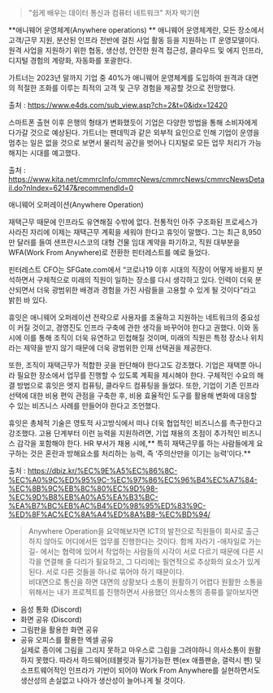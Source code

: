 >"쉽게 배우는 데이터 통신과 컴퓨터 네트워크" 저자 박기현

**애니웨어 운영체계(Anywhere operations)
**
애니웨어 운영체계란, 모든 장소에서 고객/근무 지원, 분산된 인프라 전반에 걸친 사업 활동 등을 지원하는 IT 운영모델이다. 원격 사업을 지원하기 위한 협동, 생산성, 안전한 원격 접근성, 클라우드 및 에지 인프라, 디지털 경험의 계량화, 자동화를 포괄한다.

가트너는 2023년 말까지 기업 중 40%가 애니웨어 운영체계를 도입하여 원격과 대면의 적절한 조화를 이루는 최적의 고객 및 근무 경험을 제공할 것으로 전망했다.

출처 : https://www.e4ds.com/sub_view.asp?ch=2&t=0&idx=12420

스마트폰 출현 이후 은행의 형태가 변화했듯이 기업은 다양한 방법을 통해 소비자에게 다가갈 것으로 예상된다. 가트너는 팬데믹과 같은 외부적 요인으로 인해 기업이 운영을 멈추는 일은 없을 것으로 보면서 물리적 공간을 벗어나 디지털로 모든 업무 처리가 가능해지는 시대를 예고했다.

출처 : https://www.kita.net/cmmrcInfo/cmmrcNews/cmmrcNews/cmmrcNewsDetail.do?nIndex=62147&recommendId=0

애니웨어 오퍼레이션(Anywhere Operation)

재택근무 때문에 인프라도 유연해질 수밖에 없다. 전통적인 아주 구조화된 프로세스가 사라진 자리에 이제는 재택근무 계획을 세워야 한다고 휴잇이 말했다. 그는 최근 8,950만 달러를 들여 샌프란시스코의 대형 건물 임대 계약을 파기하고, 직원 대부분을 WFA(Work From Anywhere)로 전환한 핀터레스트를 예로 들었다.

핀터레스트 CFO는 SFGate.com에서 “코로나19 이후 시대의 직장이 어떻게 바뀔지 분석하면서 구체적으로 미래의 직원이 일하는 장소를 다시 생각하고 있다. 인력이 더욱 분산되면서 더욱 광범위한 배경과 경험을 가진 사람들을 고용할 수 있게 될 것이다”라고 밝힌 바 있다.

휴잇은 애니웨어 오퍼레이션 전략으로 사용자를 조율하고 지원하는 네트워크의 중요성이 커질 것이고, 경영진도 인프라 구축에 관한 생각을 바꾸어야 한다고 권했다. 이와 동시에 이를 통해 조직이 더욱 유연하고 민첩해질 것이며, 미래의 직원은 특정 장소나 위치라는 제약을 받지 않기 때문에 더욱 광범위한 인재 선택권을 제공한다.

또한, 조직이 재택근무가 적합한 곳을 판단해야 한다고도 강조했다. 기업은 재택뿐 아니라 필요한 장소에서 업무를 진행할 수 있도록 계획을 제시해야 한다. 구체적인 수요의 해결 방법으로 휴잇은 엣지 컴퓨팅, 클라우드 컴퓨팅을 들었다. 또한, 기업이 기존 인프라 선택에 대한 비용 편익 관점을 구축한 후, 비용 효율적인 도구를 활용해 변화에 대응할 수 있는 비즈니스 사례를 만들어야 한다고 조언했다.


휴잇은 총체적 기술은 영토적 사고방식에서 떠나 더욱 협업적인 비즈니스를 촉구한다고 강조했다. 고용 단계부터 이런 능력을 지원하려면, 기업 채용의 초점이 추가적인 비즈니스 감각을 포함해야 한다. HR 부서가 채용 시에,** 특히 재택근무를 하는 사람들에게 요구하는 것은 혼란과 방해요소를 처리하는 능력, 즉 ‘주의산만을 이기는 능력’이다.**


출처 : https://dbiz.kr/%EC%9E%A5%EC%86%8C-%EC%A0%9C%ED%95%9C-%EC%97%86%EC%96%B4%EC%A7%84-%EC%8B%9C%EB%8C%80%EC%9D%98-%EC%9D%B8%EB%A0%A5%EA%B3%BC-%EA%B7%BC%EB%AC%B4%ED%98%95%ED%83%9C-%ED%8F%AC%EC%8A%A4%ED%8A%B8-%EC%BD%94/

> Anywhere Operation을 요약해보자면 ICT의 발전으로 직원들이 회사로 출근하지 않아도 어디에서든 업무를 진행한다는 것이다. 함께 자라기 -애자일로 가는길- 에서는 협력에 있어서 작업하는 사람들의 시각이 서로 다르기 때문에 다른 시각을 연결해 줄 다리가 필요하고, 그 다리에는 필연적으로 추상화의 요소가 있게 된다. 서로 다른 것들을 하나로 묶어야 하기 때문이다.<br>
비대면으로 통신을 하면 대면의 상황보다 소통이 원활하기 어렵다 원활한 소통을 위해서는 내가 프로젝트를 진행하면서 사용했던 의사소통의 종류를 알아보자면
- 음성 통화 (Discord)
- 화면 공유 (Discord)
- 그림판을 활용한 화면 공유
- 공유 오피스를 활용한 엑셀 공유 <br>
실제로 종이에 그림을 그리지 못하고 마우스로 그림을 그려야하니 의사소통이 원활하지 못했다. 따라서 하드웨어(테블릿과 필기가능한 펜(ex 애플팬슬, 갤럭시 펜) 및 소프트웨어적인 인프라가 기반이 되어야 Work From Anywhere를 실현하면서도 생산성의 손실없고 나아가 생산성이 늘어나게 될 것이다.


